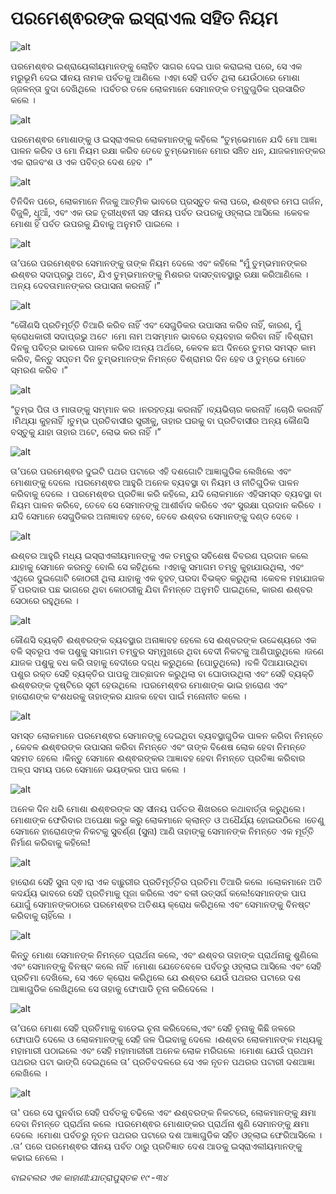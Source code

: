 # ପରମେଶ୍ଵରଙ୍କ ଇସ୍ରାଏଲ ସହିତ ନିୟମ

![alt](https://cdn.door43.org/obs/jpg/360px/obs-en-13-01.jpg)

ପରମେଶ୍ଵର ଇଶ୍ରାୟେଲୀୟମାନଙ୍କୁ ଲୋହିତ ସାଗର ଦେଇ ପାର କରାଇଲା ପରେ, ସେ ଏକ ମରୁଭୂମି ଦେଇ ସୀନୟ ନାମକ ପର୍ବତକୁ ଆଣିଲେ ।ଏହା ସେହି ପର୍ବତ ଥିଲା ଯେଉଁଠାରେ ମୋଶା ଜ୍ଜଳନ୍ତା  ବୁଦା ଦେଖିଥିଲେ ।ପର୍ବତର ତଳେ ଲୋକମାନେ ସେମାନଙ୍କ ତମ୍ବୁଗୁଡିକ ପ୍ରସାରିତ କଲେ ।

![alt](https://cdn.door43.org/obs/jpg/360px/obs-en-13-02.jpg)

ପରମେଶ୍ଵର ମୋଶାଙ୍କୁ ଓ ଇସ୍ରାଏଲର ଲୋକମାନଙ୍କୁ କହିଲେ “ତୁମ୍ଭେମାନେ ଯଦି ମୋ ଆଜ୍ଞା ପାଳନ କରିବ ଓ ମୋ ନିୟମ ରକ୍ଷା କରିବ ତେବେ ତୁମ୍ଭେମାନେ ମୋର ସଞ୍ଚିତ ଧନ, ଯାଜକମାନଙ୍କର ଏକ ରାଜବଂଶ ଓ ଏକ ପବିତ୍ର ଦେଶ ହେବ ।” 

![alt](https://cdn.door43.org/obs/jpg/360px/obs-en-13-03.jpg)

ତିନିଦିନ ପରେ, ଲୋକମାନେ ନିଜକୁ ଆତ୍ମିକ ଭାବରେ ପ୍ରସ୍ତୁତ କଲା ପରେ, ଈଶ୍ଵର ମେଘ ଗର୍ଜନ, ବିଜୁଳି, ଧୂଆଁ, ଏବଂ ଏକ ଉଚ୍ଚ ତୂରୀଧ୍ଵନୀ ସହ ସୀନୟ ପର୍ବତ ଉପରକୁ ଓହ୍ଲାଇ ଆସିଲେ ।କେବଳ ମୋଶା ହିଁ ପର୍ବତ ଉପରକୁ ଯିବାକୁ ଅନୁମତି ପାଇଲେ ।

![alt](https://cdn.door43.org/obs/jpg/360px/obs-en-13-04.jpg)

ତା’ପରେ ପରମେଶ୍ଵର ସେମାନଙ୍କୁ ତାଙ୍କ ନିୟମ ଦେଲେ ଏବଂ କହିଲେ “ମୁଁ ତୁମ୍ଭମାନଙ୍କର ଈଶ୍ଵର ସଦାପ୍ରଭୁ ଅଟେ, ଯିଏ ତୁମ୍ଭମାନଙ୍କୁ ମିଶରର ଦାସତ୍ବାବସ୍ଥାରୁ ରକ୍ଷା କରିଆଣିଲେ ।ଅନ୍ୟ ଦେବତାମାନଙ୍କର ଉପାସନା କରନାହିଁ ।”

![alt](https://cdn.door43.org/obs/jpg/360px/obs-en-13-05.jpg)

“କୌଣସି ପ୍ରତିମୂର୍ତ୍ତି ତିଆରି କରିବ ନାହିଁ ଏବଂ ସେଗୁଡିକର ଉପାସନା କରିବ ନାହିଁ, କାରଣ, ମୁଁ କ୍ରୋଧକାରୀ ସଦାପ୍ରଭୁ ଅଟେ ।ମୋ ନାମ ଅସମ୍ମାନ ଭାବରେ ବ୍ୟବହାର କରିବା ନାହିଁ ।ବିଶ୍ରାମ ଦିନକୁ ପବିତ୍ର ଭାବରେ ପାଳନ କରିବ।ଅନ୍ୟ ଅର୍ଥରେ, କେବଳ ଛଅ ଦିନରେ ତୁମର ସମସ୍ତ କାମ କରିବ, କିନ୍ତୁ ସପ୍ତମ ଦିନ ତୁମ୍ଭମାନଙ୍କ ନିମନ୍ତେ ବିଶ୍ରାମର ଦିନ ହେବ ଓ ତୁମ୍ଭେ ମୋତେ ସ୍ମରଣ କରିବ ।”

![alt](https://cdn.door43.org/obs/jpg/360px/obs-en-13-06.jpg)

“ତୁମ୍ଭ ପିତା ଓ ମାତାଙ୍କୁ ସମ୍ମାନ କର ।ନରହତ୍ୟା କରନାହିଁ ।ବ୍ୟଭିଚାର କରନାହିଁ ।ଚୋରି କରନାହିଁ ।ମିଥ୍ୟା କୁହନାହିଁ ।ତୁମ୍ଭ ପ୍ରତିବାସୀର ସ୍ତ୍ରୀକୁ, ତାହାର ଘରକୁ ବା ପ୍ରତିବାସୀର ଅନ୍ୟ କୌଣସି ବସ୍ତୁକୁ ଯାହା ତାହାର ଅଟେ, ଲୋଭ କର ନାହିଁ ।”

![alt](https://cdn.door43.org/obs/jpg/360px/obs-en-13-07.jpg)

ତା’ପରେ ପରମେଶ୍ଵର ଦୁଇଟି ପଥର ପଟାରେ ଏହି ଦଶଗୋଟି ଆଜ୍ଞାଗୁଡିକ ଲେଖିଲେ ଏବଂ ମୋଶାଙ୍କୁ ଦେଲେ ।ପରମେଶ୍ଵର ଆହୁରି ଅନେକ ବ୍ୟବସ୍ଥା ବା ନିୟମ ଓ ନୀତିଗୁଡିକ ପାଳନ କରିବାକୁ ଦେଲେ । ପରମେଶ୍ଵର ପ୍ରତିଜ୍ଞା କରି କହିଲେ, ଯଦି ଲୋକମାନେ ଏହିସମସ୍ତ ବ୍ୟବସ୍ଥା ବା ନିୟମ ପାଳନ କରିବେ, ତେବେ ସେ ସେମାନଙ୍କୁ ଆଶୀର୍ବାଦ କରିବେ ଏବଂ ସୁରକ୍ଷା ପ୍ରଦାନ କରିବେ ।ଯଦି ସେମାନେ ସେଗୁଡିକର ଅନାଜ୍ଞାବହ ହେବେ, ତେବେ ଈଶ୍ବର ସେମାନଙ୍କୁ ଦଣ୍ଡ ଦେବେ ।

![alt](https://cdn.door43.org/obs/jpg/360px/obs-en-13-08.jpg)

ଈଶ୍ବର ଆହୁରି ମଧ୍ୟ ଇସ୍ରାଏଲୀୟମାନଙ୍କୁ ଏକ ତମ୍ବୁର ସବିଶେଷ ବିବରଣ ପ୍ରଦାନ କଲେ ଯାହାକୁ ସେମାନେ କରନ୍ତୁ ବୋଲି ସେ କହିଥିଲେ ।ଏହାକୁ ସମାଗମ ତମ୍ବୁ କୁହାଯାଉଥିଲା, ଏବଂ ଏଥିରେ ଦୁଇଗୋଟି କୋଠରୀ ଥିଲା ଯାହାକୁ ଏକ ବୃହତ୍ ପରଦା ବିଭକ୍ତ କରୁଥିଲା ।କେବଳ ମହାଯାଜକ ହିଁ ପରଦାର ପଛ ଭାଗରେ ଥିବା କୋଠରୀକୁ ଯିବା ନିମନ୍ତେ ଅନୁମତି ପାଇଥିଲେ, କାରଣ ଈଶ୍ବର ସେଠାରେ ରହୁଥିଲେ ।

![alt](https://cdn.door43.org/obs/jpg/360px/obs-en-13-09.jpg)

କୌଣସି ବ୍ୟକ୍ତି ଈଶ୍ଵରଙ୍କ ବ୍ୟବସ୍ଥାର ଅନାଜ୍ଞାବହ ହେଲେ ସେ ଈଶ୍ବରଙ୍କ ଉଦ୍ଦେଶ୍ୟରେ ଏକ ବଳି ସ୍ବରୂପ ଏକ ପଶୁକୁ ସମାଗମ ତମ୍ବୁର ସମ୍ମୁଖରେ ଥିବା ବେଦୀ ନିକଟକୁ ଆଣିପାରୁଥିଲେ ।ଜଣେ ଯାଜକ ପଶୁକୁ ବଧ କରି ତାହାକୁ ବେଦୀରେ ଦଗ୍ଧ କରୁଥିଲେ (ପୋଡୁଥିଲେ) ।ବଳି ଦିଆଯାଉଥିବା ପଶୁର ରକ୍ତ ସେହି ବ୍ୟକ୍ତିର ପାପକୁ ଆଚ୍ଛାଦନ କରୁଥିଲା ବା ଘୋଡାଉଥିଲା ଏବଂ ସେହି ବ୍ୟକ୍ତି ଈଶ୍ଵରଙ୍କ ଦୃଷ୍ଟିରେ ସୂଚୀ ହେଉଥିଲେ ।ପରମେଶ୍ଵର ମୋଶାଙ୍କ ଭାଇ ହାରୋଣ ଏବଂ ହାରୋଣଙ୍କ ବଂଶଧରକୁ ତାହାଙ୍କର ଯାଜକ ହେବା ପାଇଁ ମନୋନୀତ କଲେ ।

![alt](https://cdn.door43.org/obs/jpg/360px/obs-en-13-10.jpg)

ସମସ୍ତ ଲୋକମାନେ ପରମେଶ୍ଵର ସେମାନଙ୍କୁ ଦେଇଥିବା ବ୍ୟବସ୍ଥାଗୁଡିକ ପାଳନ କରିବା ନିମନ୍ତେ , କେବଳ ଈଶ୍ଵରଙ୍କ ଉପାସନା କରିବା ନିମନ୍ତେ ଏବଂ ତାଙ୍କ ବିଶେଷ ଲୋକ ହେବା ନିମନ୍ତେ ସହମତ ହେଲେ ।କିନ୍ତୁ ସେମାନେ ଈଶ୍ଵରଙ୍କର ଆଜ୍ଞାବହ ହେବା ନିମନ୍ତେ ପ୍ରତିଜ୍ଞା କରିବାର ଅଳ୍ପ ସମୟ ପରେ ସେମାନେ ଭୟଙ୍କର ପାପ କଲେ ।

![alt](https://cdn.door43.org/obs/jpg/360px/obs-en-13-11.jpg)

ଅନେକ ଦିନ ଧରି ମୋଶା ଈଶ୍ଵରଙ୍କ ସହ ସୀନୟ ପର୍ବତର ଶିଖରରେ କଥାବାର୍ତ୍ତା କରୁଥିଲେ।ମୋଶାଙ୍କ ଫେରିବାର ଅପେକ୍ଷା କରୁ କରୁ ଲୋକମାନେ କ୍ଲାନ୍ତ ଓ ଅଧୈର୍ଯ୍ୟ ହୋଇଉଠିଲେ ।ତେଣୁ ସେମାନେ ହାରୋଣଙ୍କ ନିକଟକୁ ସୁବର୍ଣ୍ଣ (ସୁନା) ଆଣି ତାହାଙ୍କୁ ସେମାନଙ୍କ ନିମନ୍ତେ ଏକ ମୂର୍ତ୍ତି ନିର୍ମାଣ କରିବାକୁ କହିଲେ!

![alt](https://cdn.door43.org/obs/jpg/360px/obs-en-13-12.jpg)

ହାରୋଣ ସେହି ସୁନା ଦ୍ଵ।ରା ଏକ ବାଛୁରୀର ପ୍ରତିମୂର୍ତ୍ତିର ପ୍ରତିମା ତିଆରି କଲେ ।ଲୋକମାନେ ଅତି କଦର୍ଯ୍ୟ ଭାବରେ ସେହି ପ୍ରତିମାକୁ ପୂଜା କରିଲେ ଏବଂ ବଳୀ ଉତ୍ସର୍ଗ କଲେ!ସେମାନଙ୍କ ପାପ ଯୋଗୁଁ  ସେମାନଙ୍କଠାରେ ପରମେଶ୍ଵର ଅତିଶୟ କ୍ରୋଧ କରିଥିଲେ ଏବଂ ସେମାନଙ୍କୁ ବିନଷ୍ଟ କରିବାକୁ ଚାହିଁଲେ ।

![alt](https://cdn.door43.org/obs/jpg/360px/obs-en-13-13.jpg)

କିନ୍ତୁ ମୋଶା ସେମାନଙ୍କ ନିମନ୍ତେ ପ୍ରାର୍ଥନା କଲେ, ଏବଂ ଈଶ୍ବର ତାହାଙ୍କ ପ୍ରାର୍ଥନାକୁ ଶୁଣିଲେ ଏବଂ ସେମାନଙ୍କୁ ବିନଷ୍ଟ କଲେ ନାହିଁ ।ମୋଶା ଯେତେବେଳେ ପର୍ବତରୁ ଓହ୍ଲାଇ ଆସିଲେ ଏବଂ ସେହି ପ୍ରତିମା ଦେଖିଲେ, ସେ ଏତେ କ୍ରୋଧ କରିଥିଲେ ଯେ ଈଶ୍ବର ଯେଉଁ ପଥରର ପଟାରେ ଦଶ ଆଜ୍ଞାଗୁଡିକ ଲେଖିଥିଲେ ସେ ତାହାକୁ ଫୋପାଡି ଚୂନା କରିଦେଲେ ।

![alt](https://cdn.door43.org/obs/jpg/360px/obs-en-13-14.jpg)

ତା’ପରେ ମୋଶା ସେହି ପ୍ରତିମାକୁ ବାଡେଇ ଚୂନା କରିଦେଲେ,ଏବଂ ସେହି ଚୂନାକୁ  କିଛି ଜଳରେ ଫୋପାଡି ଦେଲେ ଓ ଲୋକମାନଙ୍କୁ ସେହି ଜଳ ପିଇବାକୁ ଦେଲେ ।ଈଶ୍ବର ଲୋକମାନଙ୍କ ମଧ୍ୟକୁ ମହାମାରୀ ପଠାଇଲେ ଏବଂ ସେହି ମହାମାରୀରୀ ଅନେକ ଲୋକ ମରିଗଲେ ।ମୋଶା ଯେଉଁ ପ୍ରଥମ ପଥରର ପଟା ଭାଙ୍ଗି ଦେଇଥିଲେ ତା’ ପ୍ରତିବଦଳରେ ସେ ଏକ ନୂତନ ପଥରର ପଟାରୀ ଦଶଆଜ୍ଞା ଲେଖିଲେ ।

![alt](https://cdn.door43.org/obs/jpg/360px/obs-en-13-15.jpg)

ତା' ପରେ ସେ ପୁନର୍ବାର ସେହି ପର୍ବତକୁ ଚଢିଲେ ଏବଂ ଈଶ୍ବରଙ୍କ ନିକଟରେ, ଲୋକମାନଙ୍କୁ କ୍ଷମା ଦେବା ନିମନ୍ତେ ପ୍ରାର୍ଥନା କଲେ ।ପରମେଶ୍ଵର ମୋଶାଙ୍କର ପ୍ରାର୍ଥନା ଶୁଣି ସେମାନଙ୍କୁ କ୍ଷମା ଦେଲେ ।ମୋଶା ପର୍ବତରୁ ନୂତନ ପଥରର ପଟାରେ ଦଶ ଆଜ୍ଞାଗୁଡିକ ସହିତ ଓହ୍ଲାଇ ଫେରିଆସିଲେ ।  .ତା’ ପରେ ପରମେଶ୍ଵର ସୀନୟ ପର୍ବତ ଠାରୁ ପ୍ରତିଜ୍ଞାତ ଦେଶ ଆଡକୁ ଇସ୍ରାଏଲୀୟମାନଙ୍କୁ କଢାଇ ନେଲେ ।

_ବାଇବଲର ଏକ କାହାଣୀ:ଯାତ୍ରାପୁସ୍ତକ ୧୯ -୩୪_